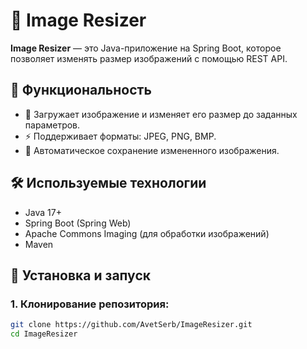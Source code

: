 # 📏 Image Resizer

**Image Resizer** — это Java-приложение на Spring Boot, которое позволяет изменять размер изображений с помощью REST API.

## 🚀 Функциональность
- 📂 Загружает изображение и изменяет его размер до заданных параметров.
- ⚡ Поддерживает форматы: JPEG, PNG, BMP.
- 🔄 Автоматическое сохранение измененного изображения.

## 🛠️ Используемые технологии
- Java 17+
- Spring Boot (Spring Web)
- Apache Commons Imaging (для обработки изображений)
- Maven

## 🔧 Установка и запуск
### 1. Клонирование репозитория:
```bash
git clone https://github.com/AvetSerb/ImageResizer.git
cd ImageResizer
